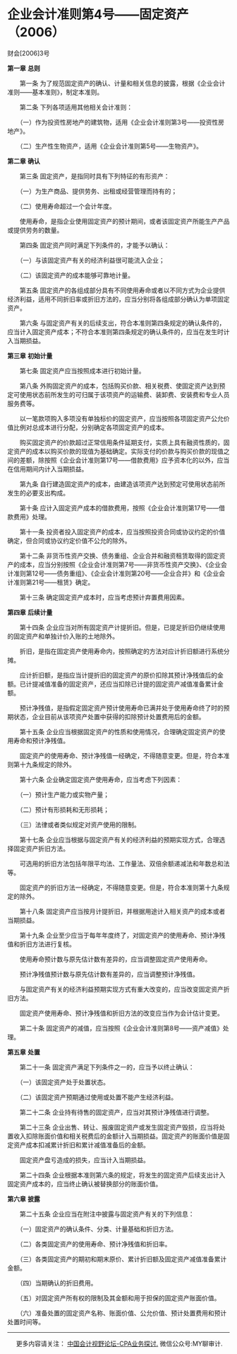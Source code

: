 ﻿# 企业会计准则第4号——固定资产（2006）  


财会\[2006\]3号

**第一章** **总则**

　　第一条 为了规范固定资产的确认、计量和相关信息的披露，根据《企业会计准则——基本准则》，制定本准则。

　　第二条 下列各项适用其他相关会计准则：

　　（一）作为投资性房地产的建筑物，适用《企业会计准则第3号——投资性房地产》。

　　（二）生产性生物资产，适用《企业会计准则第5号——生物资产》。

**第二章** **确认**

　　第三条 固定资产，是指同时具有下列特征的有形资产：

　　（一）为生产商品、提供劳务、出租或经营管理而持有的；

　　（二）使用寿命超过一个会计年度。

　　使用寿命，是指企业使用固定资产的预计期间，或者该固定资产所能生产产品或提供劳务的数量。

　　第四条 固定资产同时满足下列条件的，才能予以确认：

　　（一）与该固定资产有关的经济利益很可能流入企业；

　　（二）该固定资产的成本能够可靠地计量。

　　第五条 固定资产的各组成部分具有不同使用寿命或者以不同方式为企业提供经济利益，适用不同折旧率或折旧方法的，应当分别将各组成部分确认为单项固定资产。

　　第六条 与固定资产有关的后续支出，符合本准则第四条规定的确认条件的，应当计入固定资产成本；不符合本准则第四条规定的确认条件的，应当在发生时计入当期损益。

**第三章** **初始计量**

　　第七条 固定资产应当按照成本进行初始计量。

　　第八条 外购固定资产的成本，包括购买价款、相关税费、使固定资产达到预定可使用状态前所发生的可归属于该项资产的运输费、装卸费、安装费和专业人员服务费等。

　　以一笔款项购入多项没有单独标价的固定资产，应当按照各项固定资产公允价值比例对总成本进行分配，分别确定各项固定资产的成本。

　　购买固定资产的价款超过正常信用条件延期支付，实质上具有融资性质的，固定资产的成本以购买价款的现值为基础确定。实际支付的价款与购买价款的现值之间的差额，除按照《企业会计准则第17号——借款费用》应予资本化的以外，应当在信用期间内计入当期损益。

　　第九条 自行建造固定资产的成本，由建造该项资产达到预定可使用状态前所发生的必要支出构成。

　　第十条 应计入固定资产成本的借款费用，按照《企业会计准则第17号——借款费用》处理。

　　第十一条 投资者投入固定资产的成本，应当按照投资合同或协议约定的价值确定，但合同或协议约定价值不公允的除外。

　　第十二条 非货币性资产交换、债务重组、企业合并和融资租赁取得的固定资产的成本，应当分别按照《企业会计准则第7号——非货币性资产交换》、《企业会计准则第12号——债务重组》、《企业会计准则第20号——企业合并》和《企业会计准则第21号——租赁》确定。

　　第十三条 确定固定资产成本时，应当考虑预计弃置费用因素。

**第四章** **后续计量**

　　第十四条 企业应当对所有固定资产计提折旧。但是，已提足折旧仍继续使用的固定资产和单独计价入账的土地除外。

　　折旧，是指在固定资产使用寿命内，按照确定的方法对应计折旧额进行系统分摊。

　　应计折旧额，是指应当计提折旧的固定资产的原价扣除其预计净残值后的金额。已计提减值准备的固定资产，还应当扣除已计提的固定资产减值准备累计金额。

　　预计净残值，是指假定固定资产预计使用寿命已满并处于使用寿命终了时的预期状态，企业目前从该项资产处置中获得的扣除预计处置费用后的金额。

　　第十五条 企业应当根据固定资产的性质和使用情况，合理确定固定资产的使用寿命和预计净残值。

　　固定资产的使用寿命、预计净残值一经确定，不得随意变更。但是，符合本准则第十九条规定的除外。

　　第十六条 企业确定固定资产使用寿命，应当考虑下列因素：

　　（一）预计生产能力或实物产量；

　　（二）预计有形损耗和无形损耗；

　　（三）法律或者类似规定对资产使用的限制。

　　第十七条 企业应当根据与固定资产有关的经济利益的预期实现方式，合理选择固定资产折旧方法。

　　可选用的折旧方法包括年限平均法、工作量法、双倍余额递减法和年数总和法等。

　　固定资产的折旧方法一经确定，不得随意变更。但是，符合本准则第十九条规定的除外。

　　第十八条 固定资产应当按月计提折旧，并根据用途计入相关资产的成本或者当期损益。

　　第十九条 企业至少应当于每年年度终了，对固定资产的使用寿命、预计净残值和折旧方法进行复核。

　　使用寿命预计数与原先估计数有差异的，应当调整固定资产使用寿命。

　　预计净残值预计数与原先估计数有差异的，应当调整预计净残值。

　　与固定资产有关的经济利益预期实现方式有重大改变的，应当改变固定资产折旧方法。

　　固定资产使用寿命、预计净残值和折旧方法的改变应当作为会计估计变更。

　　第二十条 固定资产的减值，应当按照《企业会计准则第8号——资产减值》处理。

**第五章** **处置**

　　第二十一条 固定资产满足下列条件之一的，应当予以终止确认：

　　（一）该固定资产处于处置状态。

　　（二）该固定资产预期通过使用或处置不能产生经济利益。

　　第二十二条 企业持有待售的固定资产，应当对其预计净残值进行调整。

　　第二十三条 企业出售、转让、报废固定资产或发生固定资产毁损，应当将处置收入扣除账面价值和相关税费后的金额计入当期损益。固定资产的账面价值是固定资产成本扣减累计折旧和累计减值准备后的金额。

　　固定资产盘亏造成的损失，应当计入当期损益。

　　第二十四条 企业根据本准则第六条的规定，将发生的固定资产后续支出计入固定资产成本的，应当终止确认被替换部分的账面价值。

**第六章** **披露**

　　第二十五条 企业应当在附注中披露与固定资产有关的下列信息：

　　（一）固定资产的确认条件、分类、计量基础和折旧方法。

　　（二）各类固定资产的使用寿命、预计净残值和折旧率。

　　（三）各类固定资产的期初和期末原价、累计折旧额及固定资产减值准备累计金额。

　　（四）当期确认的折旧费用。

　　（五）对固定资产所有权的限制及其金额和用于担保的固定资产账面价值。

　　（六）准备处置的固定资产名称、账面价值、公允价值、预计处置费用和预计处置时间等。

* * *

     更多内容请关注： [中国会计视野论坛-CPA业务探讨.](https://bbs.esnai.com/thread-5354530-1-3.html) 微信公众号:MY聊审计.